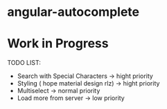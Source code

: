 # angular-autocomplete

# Work in Progress

TODO LIST:

* Search with Special Characters  -> hight priority
* Styling ( hope material design rlz)  -> hight priority
* Multiselect  -> normal priority
* Load more from server -> low priority
